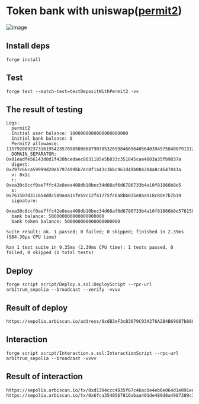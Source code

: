 # Token bank with uniswap([permit2](https://sepolia.arbiscan.io/address/0x000000000022d473030f116ddee9f6b43ac78ba3))


![image](https://github.com/user-attachments/assets/5a41f546-87db-4fbd-b79c-1fc05521af26)


## Install deps
```
forge install
```

## Test
```
forge test --match-test=testDepositWithPermit2 -vv
```

## The result of testing
```
Logs:
  permit2
  Initial user balance: 1000000000000000000000
  Initial bank balance: 0
  Permit2 allowance: 115792089237316195423570985008687907853269984665640564039457584007913129639935
  DOMAIN_SEPARATOR: 0x01eadfe56143d8d1f420bcedaec8631185e5b833c351845caa4803a35fb9837a
  digest: 0x297c66ca59999d20eb797499bb7ec8f1a43c3bbc961d49b004204a8c4647041a
  v: 0x1c
  r: 0xea30c8ccf0ae7ffc42e8eea408db10bec34d08af6d6786733b4a10f81866b8e5
  s: 0x761507d311654ddc509a4a11fe59c12f41775fc6a8bb035e8aa918c8de7b7b19
  signature:
  0xea30c8ccf0ae7ffc42e8eea408db10bec34d08af6d6786733b4a10f81866b8e5761507d311654ddc509a4a11fe59c12f41775fc6a8bb035e8aa918c8de7b7b191c  
  bank balance: 500000000000000000000
  bank token balance: 500000000000000000000

Suite result: ok. 1 passed; 0 failed; 0 skipped; finished in 2.39ms (984.30µs CPU time)

Ran 1 test suite in 9.35ms (2.39ms CPU time): 1 tests passed, 0 failed, 0 skipped (1 total tests)
```

## Deploy
```
forge script script/Deploy.s.sol:DeployScript --rpc-url arbitrum_sepolia --broadcast --verify -vvvv
```

## Result of deploy
```
https://sepolia.arbiscan.io/address/0xdB3eF3cB3079C93A276A2B4B69087b8801727f64
```

## Interaction
```
forge script script/Interaction.s.sol:InteractionScript --rpc-url arbitrum_sepolia --broadcast -vvvv
```

## Result of interaction
```
https://sepolia.arbiscan.io/tx/0xd1394ccc4035f67c46ac8e4eb6e064d1e091eefbca00e031b031000f1109a1dc
https://sepolia.arbiscan.io/tx/0x6fca3540567816abaa401de489d8a4987389c34212467421700fe18b5bf3bf29
```

